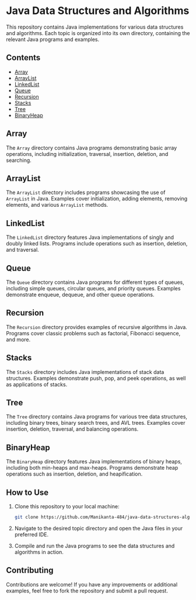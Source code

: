 # Java Data Structures and Algorithms

This repository contains Java implementations for various data structures and algorithms. Each topic is organized into its own directory, containing the relevant Java programs and examples.

## Contents

- [Array](#array)
- [ArrayList](#arraylist)
- [LinkedList](#linkedlist)
- [Queue](#queue)
- [Recursion](#recursion)
- [Stacks](#stacks)
- [Tree](#tree)
- [BinaryHeap](#binaryheap)

## Array

The `Array` directory contains Java programs demonstrating basic array operations, including initialization, traversal, insertion, deletion, and searching.

## ArrayList

The `ArrayList` directory includes programs showcasing the use of `ArrayList` in Java. Examples cover initialization, adding elements, removing elements, and various `ArrayList` methods.

## LinkedList

The `LinkedList` directory features Java implementations of singly and doubly linked lists. Programs include operations such as insertion, deletion, and traversal.

## Queue

The `Queue` directory contains Java programs for different types of queues, including simple queues, circular queues, and priority queues. Examples demonstrate enqueue, dequeue, and other queue operations.

## Recursion

The `Recursion` directory provides examples of recursive algorithms in Java. Programs cover classic problems such as factorial, Fibonacci sequence, and more.

## Stacks

The `Stacks` directory includes Java implementations of stack data structures. Examples demonstrate push, pop, and peek operations, as well as applications of stacks.

## Tree

The `Tree` directory contains Java programs for various tree data structures, including binary trees, binary search trees, and AVL trees. Examples cover insertion, deletion, traversal, and balancing operations.

## BinaryHeap

The `BinaryHeap` directory features Java implementations of binary heaps, including both min-heaps and max-heaps. Programs demonstrate heap operations such as insertion, deletion, and heapification.

## How to Use

1. Clone this repository to your local machine:
    ```sh
    git clone https://github.com/Manikanta-484/java-data-structures-algorithms.git
    ```

2. Navigate to the desired topic directory and open the Java files in your preferred IDE.

3. Compile and run the Java programs to see the data structures and algorithms in action.

## Contributing

Contributions are welcome! If you have any improvements or additional examples, feel free to fork the repository and submit a pull request.
